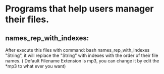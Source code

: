 # Programs that help users manager their files.
## names_rep_with_indexes:
After execute this files with command: bash names_rep_with_indexes "String",
it will replace the "String" with indexes with the order of their file names.
( Default Filename Extension is mp3, you can change it by edit the \*mp3 to what ever you want)
